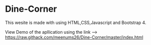 # Dine-Corner
 This wesite is made with using HTML,CSS,Javascript and Bootstrap 4.
 
 View Demo of the apllication using the link --> https://raw.githack.com/meenums26/Dine-Corner/master/index.html
